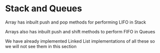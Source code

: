 # Stack and Queues

Array has inbuilt push and pop methods for performing LIFO in Stack

Arrays also has inbuilt push and shift methods to perform FIFO in Queues

We have already implemented Linked List implementations of all these so we will not see them
in this section